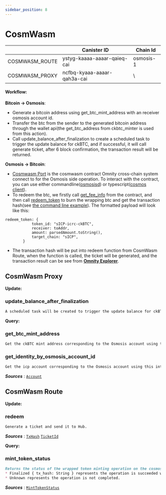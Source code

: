 ```yaml
---
sidebar_position: 8
---
```


# CosmWasm

|  | Canister ID | Chain Id |
| --- | --- | --- |
| COSMWASM_ROUTE | ystyg-kaaaa-aaaar-qaieq-cai | osmosis-1 |
| COSMWASM_PROXY | ncfbq-kyaaa-aaaar-qah3a-cai | \ |

#### Workflow: 
**Bitcoin -> Osmosis**:
* Generate a bitcoin address using get_btc_mint_address with an receiver osmosis account id.
* Transfer the btc from the sender to the generated bitcoin address through the wallet api(the get_btc_address from ckbtc_minter is used from this action).
* Call update_balance_after_finalization to create a scheduled task to trigger the update balance for ckBTC, and if successful, it will call generate ticket, after 6 block confirmation, the transaction result will be returned.

**Osmosis -> Bitcoin**:
* [Cosmwasm Port](https://github.com/octopus-network/omnity-port-cosmos) is the cosmwasm contract Omnity cross-chain system connect to for the Osmosis side operation. To interact with the contract, you can use either commandline([osmosisd](https://docs.osmosis.zone/osmosis-core/osmosisd/)) or typescript([cosmos client](https://www.npmjs.com/package/@cosmjs/cosmwasm-stargate)).
* To redeem the btc, we firstly call [get_fee_info](https://github.com/octopus-network/omnity-port-cosmos/blob/main/src/contract.rs#L502) from the contract, and then call [redeem_token](https://github.com/octopus-network/omnity-port-cosmos/blob/main/src/contract.rs#L71) to burn the wrapping btc and get the transaction hash(see [the command line example](https://github.com/octopus-network/omnity-port-cosmos?tab=readme-ov-file#testnet-deploy-cli)). The formatted payload will look like this: 
```code title="Typescript"
redeem_token: {
            token_id: "sICP-icrc-ckBTC",
            receiver: toAddr,
            amount: parsedAmount.toString(),
            target_chain: "sICP",
        }
```
* The transaction hash will be put into redeem function from CosmWasm Route, when the function is called, the ticket will be generated, and the transaction result can be see from **[Omnity Explorer](https://explorer.omnity.network/)**.

## CosmWasm Proxy
**Update:**
### update_balance_after_finalization
```md title="update_balance_after_finalization(osmosis_account_id: String)"
A scheduled task will be created to trigger the update balance for ckBTC, and if successful, it will call generate ticket.
```

**Query:**
### get_btc_mint_address
```md title="get_btc_mint_address(osmosis_account_id: String) -> Result<String, String>"
Get the ckBTC mint address corresponding to the Osmosis account using this interface.
```

### get_identity_by_osmosis_account_id
```md title="get_identity_by_osmosis_account_id(osmosis_account_id: String) -> Result<Account, String>"
Get the icp account corresponding to the Osmosis account using this interface.
```
***Sources*** : 
[`Account`](https://github.com/octopus-network/omnity-interoperability/blob/main/proxy/cosmwasm/src/service.rs#L9)

## CosmWasm Route
**Update:**
### redeem
```md title="redeem(tx_hash: TxHash) -> std::result::Result<TicketId, String>"
Generate a ticket and send it to Hub.
```
***Sources*** : 
[`TxHash`](https://github.com/octopus-network/omnity-interoperability/)
[`TicketId`](https://github.com/octopus-network/omnity-interoperability/)


**Query:**
### mint_token_status
```md title="mint_token_status(ticket_id: String) -> MintTokenStatus"
Returns the status of the wrapped token minting operation on the cosmos chain:
* Finalized { tx_hash: String } represents the operation is succeeded with the transaction hash on the cosmos chain.
* Unknown represents the operation is not completed.
```
***Sources*** : 
[`MintTokenStatus`](https://github.com/octopus-network/omnity-interoperability/)
